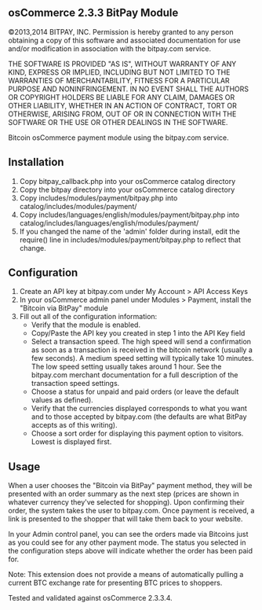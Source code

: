 osCommerce 2.3.3 BitPay Module
------------------------------

©2013,2014 BITPAY, INC.
Permission is hereby granted to any person obtaining a copy of this software
and associated documentation for use and/or modification in association with
the bitpay.com service.

THE SOFTWARE IS PROVIDED "AS IS", WITHOUT WARRANTY OF ANY KIND, EXPRESS OR
IMPLIED, INCLUDING BUT NOT LIMITED TO THE WARRANTIES OF MERCHANTABILITY,
FITNESS FOR A PARTICULAR PURPOSE AND NONINFRINGEMENT. IN NO EVENT SHALL THE
AUTHORS OR COPYRIGHT HOLDERS BE LIABLE FOR ANY CLAIM, DAMAGES OR OTHER
LIABILITY, WHETHER IN AN ACTION OF CONTRACT, TORT OR OTHERWISE, ARISING FROM,
OUT OF OR IN CONNECTION WITH THE SOFTWARE OR THE USE OR OTHER DEALINGS IN
THE SOFTWARE.

Bitcoin osCommerce payment module using the bitpay.com service.

Installation
------------
1. Copy bitpay_callback.php into your osCommerce catalog directory
2. Copy the bitpay directory into your osCommerce catalog directory
3. Copy includes/modules/payment/bitpay.php into catalog/includes/modules/payment/
4. Copy includes/languages/english/modules/payment/bitpay.php into catalog/includes/languages/english/modules/payment/
5. If you changed the name of the 'admin' folder during install, edit the require() line in includes/modules/payment/bitpay.php to reflect that change.

Configuration
-------------
1. Create an API key at bitpay.com under My Account > API Access Keys
2. In your osCommerce admin panel under Modules > Payment, install the "Bitcoin via BitPay" module
3. Fill out all of the configuration information:
	- Verify that the module is enabled.
	- Copy/Paste the API key you created in step 1 into the API Key field
	- Select a transaction speed.  The high speed will send a confirmation as soon as a transaction is received in the bitcoin network (usually a few seconds).  A medium speed setting will typically take 10 minutes.  The low speed setting usually takes around 1 hour.  See the bitpay.com merchant documentation for a full description of the transaction speed settings.
	- Choose a status for unpaid and paid orders (or leave the default values as defined).
	- Verify that the currencies displayed corresponds to what you want and to those accepted by bitpay.com (the defaults are what BitPay accepts as of this writing).
	- Choose a sort order for displaying this payment option to visitors.  Lowest is displayed first.

Usage
-----
When a user chooses the "Bitcoin via BitPay" payment method, they will be presented with an order summary as the next step (prices are shown in whatever currency they've selected for shopping).  Upon confirming their order, the system takes the user to bitpay.com.  Once payment is received, a link is presented to the shopper that will take them back to your website.

In your Admin control panel, you can see the orders made via Bitcoins just as you could see for any other payment mode.  The status you selected in the configuration steps above will indicate whether the order has been paid for.  

Note: This extension does not provide a means of automatically pulling a current BTC exchange rate for presenting BTC prices to shoppers.


Tested and validated against osCommerce 2.3.3.4.
